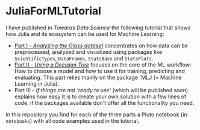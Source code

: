 # JuliaForMLTutorial

I have published in *Towards Data Science* the following tutorial that shows how Julia and its ecosystem can be used for Machine Learning:
- [Part I - *Analyzing the Glass dataset*](https://towardsdatascience.com/part-i-analyzing-the-glass-dataset-c556788a496f) concentrates on how data can be preprocessed, analyzed and visualized using packages like `ScientificTypes`, `DataFrames`, `StatsBase` and `StatsPlots`.
- [Part II - *Using a Decision Tree*](https://towardsdatascience.com/part-ii-using-a-decision-tree-ddffa4004e47) focuses on the core of the ML workflow: How to choose a model and how to use it for training, predicting and evaluating. This part relies mainly on the package `MLJ (= Machine Learning in Julia).
- Part III - *If things are not 'ready to use'* (which will be published soon) explains how easy it is to create your own solution with a few lines of code, if the packages available don't offer all the functionality you need.

In this repository you find for each of the three parts a Pluto notebook (in `notebooks`) with all code examples used in the tutorial.
